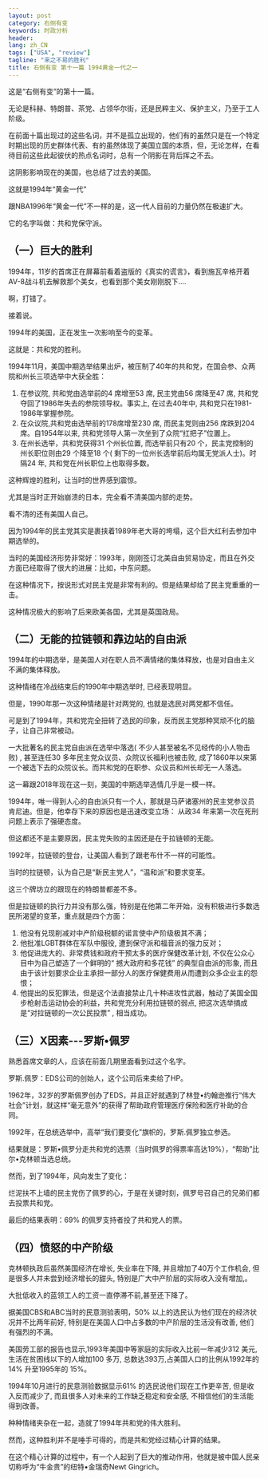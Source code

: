 ```yaml
---
layout: post
category: 右侧有变
keywords: 时政分析
header:
lang: zh_CN 
tags: ["USA", "review"]
tagline: "来之不易的胜利"
title: 右侧有变 第十一篇 1994黄金一代之一 
---
```


这是“右侧有变”的第十一篇。

无论是科赫、特朗普、茶党、占领华尔街，还是民粹主义、保护主义，乃至于工人阶级。

在前面十篇出现过的这些名词，并不是孤立出现的，他们有的虽然只是在一个特定时期出现的历史群体代表、有的虽然体现了美国立国的本质，但，无论怎样，在看待目前这些此起彼伏的热点名词时，总有一个阴影在背后挥之不去。

这阴影影响现在的美国，也总结了过去的美国。

这就是1994年“黄金一代”

跟NBA1996年“黄金一代”不一样的是，这一代人目前的力量仍然在极速扩大。

它的名字叫做：共和党保守派。

## （一）巨大的胜利

1994年，11岁的首席正在屏幕前看着盗版的《真实的谎言》，看到施瓦辛格开着AV-8战斗机去解救那个美女，也看到那个美女刚刚脱下….

啊，打错了。

接着说。

1994年的美国，正在发生一次影响至今的变革。

这就是：共和党的胜利。

1994年11月，美国中期选举结果出炉，被压制了40年的共和党，在国会参、众两院和州长三项选举中大获全胜：

1. 在参议院, 共和党由选举前的4 席增至53 席, 民主党由56 席降至47 席, 共和党夺回了1986年失去的参院领导权。事实上, 在过去40年中, 共和党只在1981-1986年掌握参院。
2. 在众议院,共和党由选举前的178席增至230 席, 而民主党则由256 席跌到204 席。自1954年以来, 共和党领导人第一次坐到了众院“扛把子”位置上。
3. 在州长选举，共和党获得31 个州长位置, 而选举前只有20 个，民主党控制的州长职位则由29 个降至18 个( 剩下的一位州长选举前后均属无党派人士)。时隔24 年, 共和党在州长职位上也取得多数。

这种辉煌的胜利，让当时的世界感到震惊。

尤其是当时正开始崩溃的日本，完全看不清美国内部的走势。

看不清的还有美国人自己。

因为1994年的民主党其实是裹挟着1989年老大哥的垮塌，这个巨大红利去参加中期选举的。

当时的美国经济形势非常好：1993年，刚刚签订北美自由贸易协定，而且在外交方面已经取得了很大的进展：比如，中东问题。

在这种情况下，按说形式对民主党是非常有利的。但是结果却给了民主党重重的一击。

这种情况极大的影响了后来欧美各国，尤其是英国政局。

## （二）无能的拉链顿和靠边站的自由派

1994年的中期选举，是美国人对在职人员不满情绪的集体释放，也是对自由主义不满的集体释放。

这种情绪在冷战结束后的1990年中期选举时, 已经表现明显。

但是，1990年那一次这种情绪是针对两党的, 也就是选民对两党都不信任。

可是到了1994年，共和党完全扭转了选民的印象，反而民主党那种冥顽不化的脑子，让自己非常被动。

一大批著名的民主党自由派在选举中落选( 不少人甚至被名不见经传的小人物击败) , 甚至连任30 多年民主党众议员、众院议长福利也被击败, 成了1860年以来第一个被选下去的众院议长。而共和党的在职参、众议员和州长却无一人落选。

这一幕跟2018年现在这一刻，美国的中期选举选情几乎是一模一样。

1994年，唯一得到人心的自由派只有一个人，那就是马萨诸塞州的民主党参议员肯尼迪。但是，他幸存下来的原因也是迅速改变立场： 从政34 年来第一次在死刑问题上表示了强硬态度。

但这都还不是主要原因，民主党失败的主因还是在于拉链顿的无能。

1992年，拉链顿的登台，让美国人看到了跟老布什不一样的可能性。

当时的拉链顿，认为自己是“新民主党人”，“温和派”和要求变革。

这三个牌坊立的跟现在的特朗普都差不多。

但是拉链顿的执行力并没有那么强，特别是在他第二年开始，没有积极进行多数选民所渴望的变革，重点就是四个方面：

1. 他没有兑现削减对中产阶级税额的诺言使中产阶级极其不满；
2. 他批准LGBT群体在军队中服役, 遭到保守派和福音派的强力反对；
3. 他促进庞大的、非常费钱和政府干预太多的医疗保健改革计划, 不仅在公众心目中为自己塑造了一个鲜明的“ 撼大政府和多花钱” 的典型自由派的形象, 而且由于该计划要求企业主承担一部分人的医疗保健费用从而遭到众多企业主的怨恨；
4. 他提出的反犯罪法，但是这个法直接禁止几十种进攻性武器，触动了美国全国步枪射击运动协会的利益，共和党充分利用拉链顿的弱点, 把这次选举搞成是“对拉链顿的一次公民投票” , 相当成功。

## （三）X因素---罗斯•佩罗

熟悉首席文章的人，应该在前面几期里面看到过这个名字。

罗斯.佩罗：EDS公司的创始人，这个公司后来卖给了HP。

1962年，32岁的罗斯佩罗创办了EDS，并且正好就遇到了林登•约翰逊推行“伟大社会”计划，就这样“毫无意外”的获得了帮助政府管理医疗保险和医疗补助的合同。

1992年，在总统选举中，高举“我们要变化”旗帜的，罗斯.佩罗独立参选。

结果就是：罗斯•佩罗分走共和党的选票（当时佩罗的得票率高达19%），“帮助”比尔•克林顿当选总统。

然而，到了1994年，风向发生了变化：

烂泥扶不上墙的民主党伤了佩罗的心，于是在关键时刻，佩罗号召自己的兄弟们都去投票共和党。

最后的结果表明：69% 的佩罗支持者投了共和党人的票。

## （四）愤怒的中产阶级

克林顿执政后虽然美国经济在增长, 失业率在下降, 并且增加了40万个工作机会, 但是很多人并未尝到经济增长的甜头, 特别是广大中产阶层的实际收入没有增加,。

大批低收入的蓝领工人的工资一直停滞不前,甚至还下降了。

据美国CBS和ABC当时的民意测验表明，50% 以上的选民认为他们现在的经济状况并不比两年前好, 特别是在美国人口中占多数的中产阶层的生活没有改善, 他们有强烈的不满。

美国劳工部的报告也显示,1993年美国中等家庭的实际收入比前一年减少312 美元, 生活在贫困线以下的人增加100 多万, 总数达393万,占美国人口的比例从1992年的 14% 升至1995年的 15%。

1994年10月进行的民意测验数据显示61% 的选民说他们现在工作更辛苦, 但是收入反而减少了, 而且很多人对未来的工作缺乏稳定和安全感, 不相信他们的生活能得到改善。

种种情绪夹杂在一起，造就了1994年共和党的伟大胜利。

然而，这种胜利并不是唾手可得的，而是共和党经过精心计算的结果。

在这个精心计算的过程中，有一个人起到了巨大的推动作用，他就是被中国人民亲切称呼为“牛金贵”的纽特•金瑞奇Newt Gingrich。

